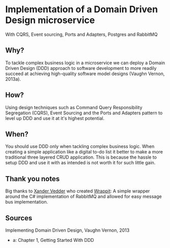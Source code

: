 # Implementation of a Domain Driven Design microservice
 With CQRS, Event sourcing, Ports and Adapters, Postgres and RabbitMQ

## Why?

To tackle complex business logic in a microservice we can deploy a Domain Driven Design (DDD) approach to software development to more readily succeed at achieving high-quality software model designs (Vaughn Vernon, 2013a).

## How?

Using design techniques such as Command Query Responsibility Segregation (CQRS), Event Sourcing and the Ports and Adapters pattern to level up DDD and use it at it's highest potential.

## When?

You should use DDD only when tackling complex business logic. When creating a simple application like a digital to-do list it better to make a more traditional three layered CRUD application. This is because the hassle to setup DDD and use it with as intended is not worth it for such little gain.

## Thank you notes

Big thanks to [Xander Vedder](https://github.com/xandervedder) who created [Wrappit](https://github.com/xandervedder/Wrappit): A simple wrapper around the C# implementation of RabbitMQ and allowed for easy message bus implementation.

## Sources
Implementing Domain Driven Design, Vaughn Vernon, 2013
- a: Chapter 1, Getting Started With DDD

